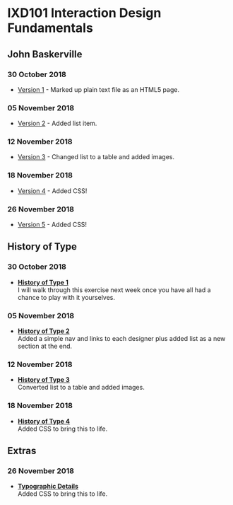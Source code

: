 IXD101 Interaction Design Fundamentals
======================================

John Baskerville
---------------

### 30 October 2018
- [Version 1](https://eleventhirty.github.io/john_baskerville/baskerville1.html) - Marked up plain text file as an HTML5 page.

### 05 November 2018

- [Version 2](https://eleventhirty.github.io/john_baskerville/baskerville2.html) - Added list item.

### 12 November 2018

- [Version 3](https://eleventhirty.github.io/john_baskerville/baskerville3.html) - Changed list to a table and added images.

### 18 November 2018
- [Version 4](https://eleventhirty.github.io/john_baskerville/baskerville4.html) - Added CSS!

### 26 November 2018
- [Version 5](https://eleventhirty.github.io/john_baskerville/baskerville5.html) - Added CSS!

History of Type
---------------

### 30 October 2018
- **[History of Type 1](https://eleventhirty.github.io/john_baskerville/history1.html)**  
  I will walk through this exercise next week once you have all had a chance to play with it yourselves.
  
  
### 05 November 2018
- **[History of Type 2](https://eleventhirty.github.io/john_baskerville/history2.html)**     
Added a simple nav and links to each designer plus added list as a new section at the end.  


### 12 November 2018
- **[History of Type 3](https://eleventhirty.github.io/john_baskerville/history3.html)**      
Converted list to a table and added images. 

### 18 November 2018
- **[History of Type 4](https://eleventhirty.github.io/john_baskerville/history4.html)**      
Added CSS to bring this to life. 

Extras
------

### 26 November 2018
- **[Typographic Details](https://eleventhirty.github.io/john_baskerville/typographic-details.html)**      
Added CSS to bring this to life. 